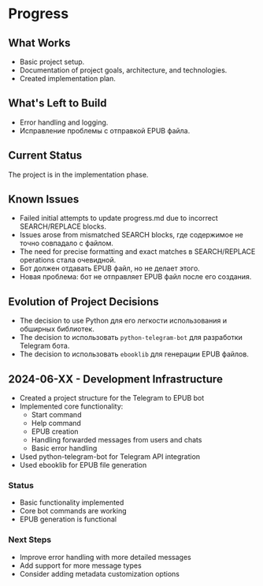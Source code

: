 # Progress

## What Works

*   Basic project setup.
*   Documentation of project goals, architecture, and technologies.
*   Created implementation plan.

## What's Left to Build

*   Error handling and logging.
*   Исправление проблемы с отправкой EPUB файла.

## Current Status

The project is in the implementation phase.

## Known Issues

*   Failed initial attempts to update progress.md due to incorrect SEARCH/REPLACE blocks.
*   Issues arose from mismatched SEARCH blocks, где содержимое не точно совпадало с файлом.
*   The need for precise formatting and exact matches в SEARCH/REPLACE operations стала очевидной.
*   Бот должен отдавать EPUB файл, но не делает этого.
*   Новая проблема: бот не отправляет EPUB файл после его создания.

## Evolution of Project Decisions

*   The decision to use Python для его легкости использования и обширных библиотек.
*   The decision to использовать `python-telegram-bot` для разработки Telegram бота.
*   The decision to использовать `ebooklib` для генерации EPUB файлов.

## 2024-06-XX - Development Infrastructure

- Created a project structure for the Telegram to EPUB bot
- Implemented core functionality:
  - Start command
  - Help command
  - EPUB creation
  - Handling forwarded messages from users and chats
  - Basic error handling
- Used python-telegram-bot for Telegram API integration
- Used ebooklib for EPUB file generation

### Status
- Basic functionality implemented
- Core bot commands are working
- EPUB generation is functional

### Next Steps
- Improve error handling with more detailed messages
- Add support for more message types
- Consider adding metadata customization options
